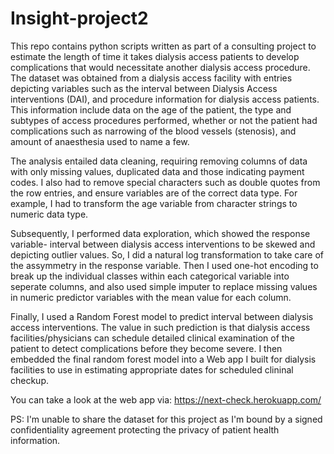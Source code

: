 # Insight-project2

This repo contains python scripts written as part of a consulting project to estimate the length of time it takes dialysis access patients to develop complications that would necessitate another dialysis access procedure. The dataset was obtained from a dialysis access facility with entries depicting variables such as the interval between Dialysis Access interventions (DAI), and procedure information for dialysis access patients. This information include data on the age of the patient, the type and subtypes of access procedures performed, whether or not the patient had complications such as narrowing of the blood vessels (stenosis), and amount of anaesthesia used to name a few.

The analysis entailed data cleaning, requiring removing columns of data with only missing values, duplicated data and those indicating payment codes. I also had to remove special characters such as double quotes from the row entries, and ensure variables are of the correct data type. For example, I had to transform the age variable from character strings to numeric data type.

Subsequently, I performed data exploration, which showed the response variable- interval between dialysis access interventions to be skewed and depicting outlier values. So, I did a natural log transformation to take care of the assymmetry in the response variable. Then I used one-hot encoding to break up the individual classes within each categorical variable into seperate columns, and also used simple imputer to replace missing values in numeric predictor variables with the mean value for each column.

Finally, I used a Random Forest model to predict interval between dialysis access interventions. The value in such prediction is that dialysis access facilities/physicians can schedule detailed clinical examination of the patient to detect complications before they become severe. I then embedded the final random forest model into a Web app I built for dialysis facilities to use in estimating appropriate dates for scheduled clininal checkup.

You can take a look at the web app via: https://next-check.herokuapp.com/

PS: I'm unable to share the dataset for this project as I'm bound by a signed confidentiality agreement protecting the privacy of patient health information.
